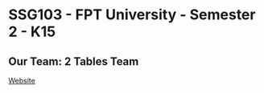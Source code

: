 # SSG103 - FPT University - Semester 2 - K15
## Our Team: 2 Tables Team    
[Website](https://2t-team.github.io/)
